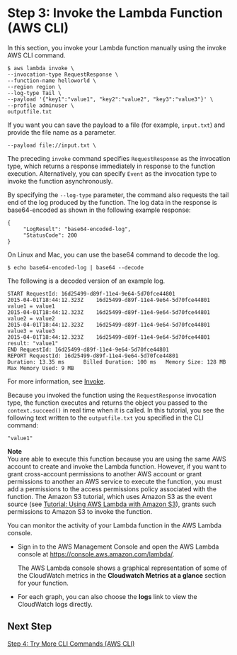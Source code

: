 # Step 3: Invoke the Lambda Function \(AWS CLI\)<a name="with-userapp-walkthrough-custom-events-invoke"></a>

In this section, you invoke your Lambda function manually using the invoke AWS CLI command\. 

```
$ aws lambda invoke \
--invocation-type RequestResponse \
--function-name helloworld \
--region region \
--log-type Tail \
--payload '{"key1":"value1", "key2":"value2", "key3":"value3"}' \
--profile adminuser \
outputfile.txt
```

If you want you can save the payload to a file \(for example, `input.txt`\) and provide the file name as a parameter\.

```
--payload file://input.txt \
```

The preceding `invoke` command specifies `RequestResponse` as the invocation type, which returns a response immediately in response to the function execution\. Alternatively, you can specify `Event` as the invocation type to invoke the function asynchronously\. 

By specifying the `--log-type` parameter, the command also requests the tail end of the log produced by the function\. The log data in the response is base64\-encoded as shown in the following example response:

```
{
     "LogResult": "base64-encoded-log",
     "StatusCode": 200 
}
```

On Linux and Mac, you can use the base64 command to decode the log\.

```
$ echo base64-encoded-log | base64 --decode
```

The following is a decoded version of an example log\.

```
START RequestId: 16d25499-d89f-11e4-9e64-5d70fce44801
2015-04-01T18:44:12.323Z    16d25499-d89f-11e4-9e64-5d70fce44801    value1 = value1
2015-04-01T18:44:12.323Z    16d25499-d89f-11e4-9e64-5d70fce44801    value2 = value2
2015-04-01T18:44:12.323Z    16d25499-d89f-11e4-9e64-5d70fce44801    value3 = value3
2015-04-01T18:44:12.323Z    16d25499-d89f-11e4-9e64-5d70fce44801    result: "value1"
END RequestId: 16d25499-d89f-11e4-9e64-5d70fce44801
REPORT RequestId: 16d25499-d89f-11e4-9e64-5d70fce44801       
Duration: 13.35 ms      Billed Duration: 100 ms   Memory Size: 128 MB  
Max Memory Used: 9 MB
```

For more information, see [Invoke](API_Invoke.md)\. 

Because you invoked the function using the `RequestResponse` invocation type, the function executes and returns the object you passed to the `context.succeed()` in real time when it is called\. In this tutorial, you see the following text written to the `outputfile.txt` you specified in the CLI command:

```
"value1"
```

**Note**  
You are able to execute this function because you are using the same AWS account to create and invoke the Lambda function\. However, if you want to grant cross\-account permissions to another AWS account or grant permissions to another an AWS service to execute the function, you must add a permissions to the access permissions policy associated with the function\. The Amazon S3 tutorial, which uses Amazon S3 as the event source \(see [Tutorial: Using AWS Lambda with Amazon S3](with-s3-example.md)\), grants such permissions to Amazon S3 to invoke the function\.

You can monitor the activity of your Lambda function in the AWS Lambda console\. 
+ Sign in to the AWS Management Console and open the AWS Lambda console at [https://console\.aws\.amazon\.com/lambda/](https://console.aws.amazon.com/lambda/)\.

  The AWS Lambda console shows a graphical representation of some of the CloudWatch metrics in the **Cloudwatch Metrics at a glance** section for your function\.
+ For each graph, you can also choose the **logs** link to view the CloudWatch logs directly\.

## Next Step<a name="with-userapp-walkthrough-custom-events-invoke-next-step"></a>

 [Step 4: Try More CLI Commands \(AWS CLI\)](with-userapp-walkthrough-custom-events-try-more-api.md) 